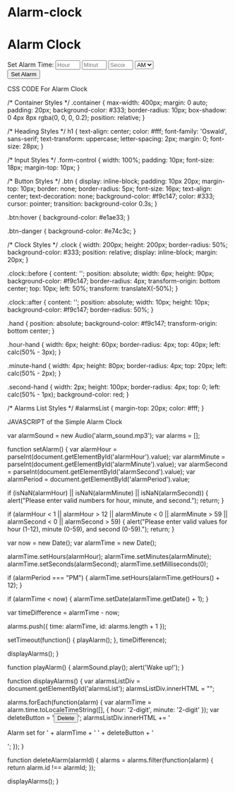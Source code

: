 # Alarm-clock
<!DOCTYPE html>
<html>
<head>
  <title>Alarm Clock</title>
  <link rel="stylesheet" href="https://maxcdn.bootstrapcdn.com/bootstrap/4.0.0/css/bootstrap.min.css">
</head>
<body>
  <div class="container">
    <h1 class="mt-4">Alarm Clock</h1>
    <div class="clock">
      <div class="hour-hand hand"></div>
      <div class="minute-hand hand"></div>
      <div class="second-hand hand"></div>
    </div>
    <div class="form-group">
      <label for="alarmHour">Set Alarm Time:</label>
      <input type="number" class="form-control" id="alarmHour" placeholder="Hour" min="1" max="12">
      <input type="number" class="form-control" id="alarmMinute" placeholder="Minute" min="0" max="59">
      <input type="number" class="form-control" id="alarmSecond" placeholder="Second" min="0" max="59">
      <select class="form-control" id="alarmPeriod">
        <option value="AM">AM</option>
        <option value="PM">PM</option>
      </select>
    </div>
    <button class="btn btn-primary" onclick="setAlarm()">Set Alarm</button>
    <div id="alarmsList" class="mt-4"></div>
  </div>
  
  <script src="script.js"></script>
</body>
</html>


CSS CODE For Alarm Clock 

/* Container Styles */
.container {
  max-width: 400px;
  margin: 0 auto;
  padding: 20px;
  background-color: #333;
  border-radius: 10px;
  box-shadow: 0 4px 8px rgba(0, 0, 0, 0.2);
  position: relative;
}

/* Heading Styles */
h1 {
  text-align: center;
  color: #fff;
  font-family: 'Oswald', sans-serif;
  text-transform: uppercase;
  letter-spacing: 2px;
  margin: 0;
  font-size: 28px;
}

/* Input Styles */
.form-control {
  width: 100%;
  padding: 10px;
  font-size: 18px;
  margin-top: 10px;
}

/* Button Styles */
.btn {
  display: inline-block;
  padding: 10px 20px;
  margin-top: 10px;
  border: none;
  border-radius: 5px;
  font-size: 16px;
  text-align: center;
  text-decoration: none;
  background-color: #f9c147;
  color: #333;
  cursor: pointer;
  transition: background-color 0.3s;
}

.btn:hover {
  background-color: #e1ae33;
}

.btn-danger {
  background-color: #e74c3c;
}

/* Clock Styles */
.clock {
  width: 200px;
  height: 200px;
  border-radius: 50%;
  background-color: #333;
  position: relative;
  display: inline-block;
  margin: 20px;
}

.clock::before {
  content: '';
  position: absolute;
  width: 6px;
  height: 90px;
  background-color: #f9c147;
  border-radius: 4px;
  transform-origin: bottom center;
  top: 10px;
  left: 50%;
  transform: translateX(-50%);
}

.clock::after {
  content: '';
  position: absolute;
  width: 10px;
  height: 10px;
  background-color: #f9c147;
  border-radius: 50%;
}

.hand {
  position: absolute;
  background-color: #f9c147;
  transform-origin: bottom center;
}

.hour-hand {
  width: 6px;
  height: 60px;
  border-radius: 4px;
  top: 40px;
  left: calc(50% - 3px);
}

.minute-hand {
  width: 4px;
  height: 80px;
  border-radius: 4px;
  top: 20px;
  left: calc(50% - 2px);
}

.second-hand {
  width: 2px;
  height: 100px;
  border-radius: 4px;
  top: 0;
  left: calc(50% - 1px);
  background-color: red;
}

/* Alarms List Styles */
#alarmsList {
  margin-top: 20px;
  color: #fff;
}


JAVASCRIPT of the Simple Alarm Clock

var alarmSound = new Audio('alarm_sound.mp3');
var alarms = [];

function setAlarm() {
  var alarmHour = parseInt(document.getElementById('alarmHour').value);
  var alarmMinute = parseInt(document.getElementById('alarmMinute').value);
  var alarmSecond = parseInt(document.getElementById('alarmSecond').value);
  var alarmPeriod = document.getElementById('alarmPeriod').value;
  
  if (isNaN(alarmHour) || isNaN(alarmMinute) || isNaN(alarmSecond)) {
    alert("Please enter valid numbers for hour, minute, and second.");
    return;
  }
  
  if (alarmHour < 1 || alarmHour > 12 || alarmMinute < 0 || alarmMinute > 59 || alarmSecond < 0 || alarmSecond > 59) {
    alert("Please enter valid values for hour (1-12), minute (0-59), and second (0-59).");
    return;
  }

  var now = new Date();
  var alarmTime = new Date();

  alarmTime.setHours(alarmHour);
  alarmTime.setMinutes(alarmMinute);
  alarmTime.setSeconds(alarmSecond);
  alarmTime.setMilliseconds(0);

  if (alarmPeriod === "PM") {
    alarmTime.setHours(alarmTime.getHours() + 12);
  }

  if (alarmTime < now) {
    alarmTime.setDate(alarmTime.getDate() + 1);
  }

  var timeDifference = alarmTime - now;

  alarms.push({ time: alarmTime, id: alarms.length + 1 });

  setTimeout(function() {
    playAlarm();
  }, timeDifference);

  displayAlarms();
}

function playAlarm() {
  alarmSound.play();
  alert('Wake up!');
}

function displayAlarms() {
  var alarmsListDiv = document.getElementById('alarmsList');
  alarmsListDiv.innerHTML = "";

  alarms.forEach(function(alarm) {
    var alarmTime = alarm.time.toLocaleTimeString([], { hour: '2-digit', minute: '2-digit' });
    var deleteButton = '<button class="btn btn-danger" onclick="deleteAlarm(' + alarm.id + ')">Delete</button>';
    alarmsListDiv.innerHTML += '<p>Alarm set for ' + alarmTime + ' ' + deleteButton + '</p>';
  });
}

function deleteAlarm(alarmId) {
  alarms = alarms.filter(function(alarm) {
    return alarm.id !== alarmId;
  });

  displayAlarms();
}

